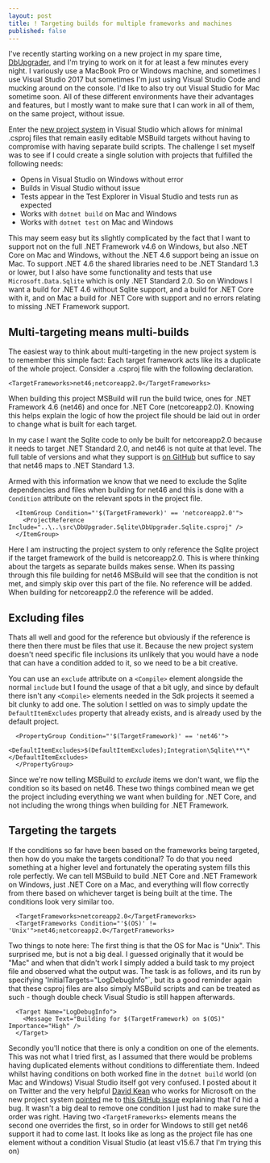 ```yaml
---
layout: post
title: ! Targeting builds for multiple frameworks and machines
published: false
---
```


I've recently starting working on a new project in my spare time, [DbUpgrader](http://github.com/davidwengier/dbupgrader), and I'm trying to work on it for at least a few minutes every night. I variously use a MacBook Pro or Windows machine, and sometimes I use Visual Studio 2017 but sometimes I'm just using Visual Studio Code and mucking around on the console. I'd like to also try out Visual Studio for Mac sometime soon. All of these different environments have their advantages and features, but I mostly want to make sure that I can work in all of them, on the same project, without issue.

Enter the [new project system](https://github.com/dotnet/project-system) in Visual Studio which allows for minimal .csproj files that remain easily editable MSBuild targets without having to compromise with having separate build scripts. The challenge I set myself was to see if I could create a single solution with projects that fulfilled the following needs:

* Opens in Visual Studio on Windows without error
* Builds in Visual Studio without issue
* Tests appear in the Test Explorer in Visual Studio and tests run as expected
* Works with `dotnet build` on Mac and Windows
* Works with `dotnet test` on Mac and Windows

This may seem easy but its slightly complicated by the fact that I want to support not on the full .NET Framework v4.6 on Windows, but also .NET Core on Mac and Windows, without the .NET 4.6 support being an issue on Mac. To support .NET 4.6 the shared libraries need to be .NET Standard 1.3 or lower, but I also have some functionality and tests that use `Microsoft.Data.Sqlite` which is only .NET Standard 2.0. So on Windows I want a build for .NET 4.6 without Sqlite support, and a build for .NET Core with it, and on Mac a build for .NET Core with support and no errors relating to missing .NET Framework support.

## Multi-targeting means multi-builds

The easiest way to think about multi-targeting in the new project system is to remember this simple fact: Each target framework acts like its a duplicate of the whole project. Consider a .csproj file with the following declaration.

```
<TargetFrameworks>net46;netcoreapp2.0</TargetFrameworks>
```

When building this project MSBuild will run the build twice, ones for .NET Framework 4.6 (net46) and once for .NET Core (netcoreapp2.0). Knowing this helps explain the logic of how the project file should be laid out in order to change what is built for each target.

In my case I want the Sqlite code to only be built for netcoreapp2.0 because it needs to target .NET Standard 2.0, and net46 is not quite at that level. The full table of versions and what they support is [on GitHub](https://github.com/dotnet/standard/blob/master/docs/versions.md) but suffice to say that net46 maps to .NET Standard 1.3.

Armed with this information we know that we need to exclude the Sqlite dependencies and files when building for net46 and this is done with a `Condition` attribute on the relevant spots in the project file.

```
  <ItemGroup Condition="'$(TargetFramework)' == 'netcoreapp2.0'">
    <ProjectReference Include="..\..\src\DbUpgrader.Sqlite\DbUpgrader.Sqlite.csproj" />
  </ItemGroup>
```

Here I am instructing the project system to only reference the Sqlite project if the target framework of the build is netcoreapp2.0. This is where thinking about the targets as separate builds makes sense. When its passing through this file building for net46 MSBuild will see that the condition is not met, and simply skip over this part of the file. No reference will be added. When building for netcoreapp2.0 the reference will be added.

## Excluding files

Thats all well and good for the reference but obviously if the reference is there then there must be files that use it. Because the new project system doesn't need specific file inclusions its unlikely that you would have a node that can have a condition added to it, so we need to be a bit creative.

You can use an `exclude` attribute on a `<Compile>` element alongside the normal `include` but I found the usage of that a bit ugly, and since by default there isn't any `<Compile>` elements needed in the Sdk projects it seemed a bit clunky to add one. The solution I settled on was to simply update the `DefaultItemExcludes` property that already exists, and is already used by the default project.

```
  <PropertyGroup Condition="'$(TargetFramework)' == 'net46'">
    <DefaultItemExcludes>$(DefaultItemExcludes);Integration\Sqlite\**\*</DefaultItemExcludes>
  </PropertyGroup>
```

Since we're now telling MSBuild to _exclude_ items we don't want, we flip the condition so its based on net46. These two things combined mean we get the project including everything we want when building for .NET Core, and not including the wrong things when building for .NET Framework.

## Targeting the targets

If the conditions so far have been based on the frameworks being targeted, then how do you make the targets conditional? To do that you need something at a higher level and fortunately the operating system fills this role perfectly. We can tell MSBuild to build .NET Core and .NET Framework on Windows, just .NET Core on a Mac, and everything will flow correctly from there based on whichever target is being built at the time. The conditions look very similar too.

```
  <TargetFrameworks>netcoreapp2.0</TargetFrameworks>
  <TargetFrameworks Condition="'$(OS)' != 'Unix'">net46;netcoreapp2.0</TargetFrameworks>
```

Two things to note here: The first thing is that the OS for Mac is "Unix". This surprised me, but is not a big deal. I guessed originally that it would be "Mac" and when that didn't work I simply added a build task to my project file and observed what the output was. The task is as follows, and its run by specifying 'InitialTargets="LogDebugInfo"`, but its a good reminder again that these csproj files are also simply MSBuild scripts and can be treated as such - though double check Visual Studio is still happen afterwards.

```
  <Target Name="LogDebugInfo">
    <Message Text="Building for $(TargetFramework) on $(OS)" Importance="High" />
  </Target>
```

Secondly you'll notice that there is only a condition on one of the elements. This was not what I tried first, as I assumed that there would be problems having duplicated elements without conditions to differentiate them. Indeed whilst having conditions on both worked fine in the `dotnet build` world (on Mac and Windows) Visual Studio itself got very confused. I posted about it on Twitter and the very helpful [David Kean](https://twitter.com/davkean) who works for Microsoft on the new project system [pointed](https://twitter.com/davkean/status/987820416579223552) me to [this GitHub issue](https://github.com/dotnet/project-system/issues/1829) explaining that I'd hid a bug. It wasn't a big deal to remove one condition I just had to make sure the order was right. Having two `<TargetFrameworks>` elements means the second one overrides the first, so in order for Windows to still get net46 support it had to come last. It looks like as long as the project file has one element without a condition Visual Studio (at least v15.6.7 that I'm trying this on)